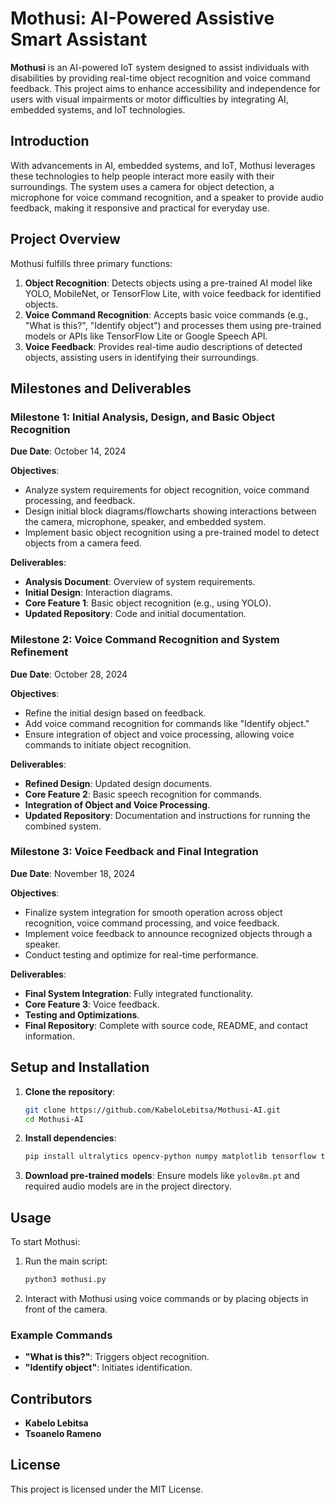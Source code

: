 # Mothusi: AI-Powered Assistive Smart Assistant

**Mothusi** is an AI-powered IoT system designed to assist individuals with disabilities by providing real-time object recognition and voice command feedback. This project aims to enhance accessibility and independence for users with visual impairments or motor difficulties by integrating AI, embedded systems, and IoT technologies.

## Introduction

With advancements in AI, embedded systems, and IoT, Mothusi leverages these technologies to help people interact more easily with their surroundings. The system uses a camera for object detection, a microphone for voice command recognition, and a speaker to provide audio feedback, making it responsive and practical for everyday use.

## Project Overview

Mothusi fulfills three primary functions:
1. **Object Recognition**: Detects objects using a pre-trained AI model like YOLO, MobileNet, or TensorFlow Lite, with voice feedback for identified objects.
2. **Voice Command Recognition**: Accepts basic voice commands (e.g., "What is this?", "Identify object") and processes them using pre-trained models or APIs like TensorFlow Lite or Google Speech API.
3. **Voice Feedback**: Provides real-time audio descriptions of detected objects, assisting users in identifying their surroundings.

## Milestones and Deliverables

### Milestone 1: Initial Analysis, Design, and Basic Object Recognition
**Due Date**: October 14, 2024

**Objectives**:
- Analyze system requirements for object recognition, voice command processing, and feedback.
- Design initial block diagrams/flowcharts showing interactions between the camera, microphone, speaker, and embedded system.
- Implement basic object recognition using a pre-trained model to detect objects from a camera feed.

**Deliverables**:
- **Analysis Document**: Overview of system requirements.
- **Initial Design**: Interaction diagrams.
- **Core Feature 1**: Basic object recognition (e.g., using YOLO).
- **Updated Repository**: Code and initial documentation.

### Milestone 2: Voice Command Recognition and System Refinement
**Due Date**: October 28, 2024

**Objectives**:
- Refine the initial design based on feedback.
- Add voice command recognition for commands like "Identify object."
- Ensure integration of object and voice processing, allowing voice commands to initiate object recognition.

**Deliverables**:
- **Refined Design**: Updated design documents.
- **Core Feature 2**: Basic speech recognition for commands.
- **Integration of Object and Voice Processing**.
- **Updated Repository**: Documentation and instructions for running the combined system.

### Milestone 3: Voice Feedback and Final Integration
**Due Date**: November 18, 2024

**Objectives**:
- Finalize system integration for smooth operation across object recognition, voice command processing, and voice feedback.
- Implement voice feedback to announce recognized objects through a speaker.
- Conduct testing and optimize for real-time performance.

**Deliverables**:
- **Final System Integration**: Fully integrated functionality.
- **Core Feature 3**: Voice feedback.
- **Testing and Optimizations**.
- **Final Repository**: Complete with source code, README, and contact information.

## Setup and Installation

1. **Clone the repository**:
   ```bash
   git clone https://github.com/KabeloLebitsa/Mothusi-AI.git
   cd Mothusi-AI
   ```

2. **Install dependencies**:
   ```bash
   pip install ultralytics opencv-python numpy matplotlib tensorflow tensorflow-lite
   ```

3. **Download pre-trained models**: Ensure models like `yolov8m.pt` and required audio models are in the project directory.

## Usage

To start Mothusi:
1. Run the main script:
   ```bash
   python3 mothusi.py
   ```
2. Interact with Mothusi using voice commands or by placing objects in front of the camera.

### Example Commands
- **"What is this?"**: Triggers object recognition.
- **"Identify object"**: Initiates identification.

## Contributors

- **Kabelo Lebitsa**
- **Tsoanelo Rameno**

## License

This project is licensed under the MIT License.
